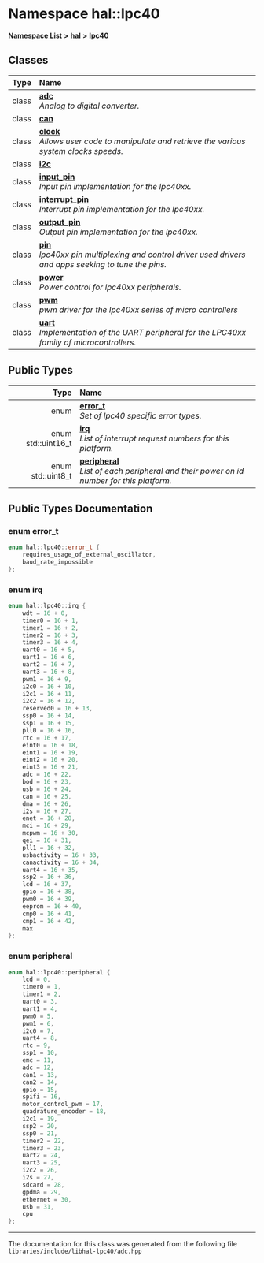 

# Namespace hal::lpc40



[**Namespace List**](namespaces.md) **>** [**hal**](namespacehal.md) **>** [**lpc40**](namespacehal_1_1lpc40.md)




















## Classes

| Type | Name |
| ---: | :--- |
| class | [**adc**](classhal_1_1lpc40_1_1adc.md) <br>_Analog to digital converter._  |
| class | [**can**](classhal_1_1lpc40_1_1can.md) <br> |
| class | [**clock**](classhal_1_1lpc40_1_1clock.md) <br>_Allows user code to manipulate and retrieve the various system clocks speeds._  |
| class | [**i2c**](classhal_1_1lpc40_1_1i2c.md) <br> |
| class | [**input\_pin**](classhal_1_1lpc40_1_1input__pin.md) <br>_Input pin implementation for the lpc40xx._  |
| class | [**interrupt\_pin**](classhal_1_1lpc40_1_1interrupt__pin.md) <br>_Interrupt pin implementation for the lpc40xx._  |
| class | [**output\_pin**](classhal_1_1lpc40_1_1output__pin.md) <br>_Output pin implementation for the lpc40xx._  |
| class | [**pin**](classhal_1_1lpc40_1_1pin.md) <br>_lpc40xx pin multiplexing and control driver used drivers and apps seeking to tune the pins._  |
| class | [**power**](classhal_1_1lpc40_1_1power.md) <br>_Power control for lpc40xx peripherals._  |
| class | [**pwm**](classhal_1_1lpc40_1_1pwm.md) <br>_pwm driver for the lpc40xx series of micro controllers_  |
| class | [**uart**](classhal_1_1lpc40_1_1uart.md) <br>_Implementation of the UART peripheral for the LPC40xx family of microcontrollers._  |


## Public Types

| Type | Name |
| ---: | :--- |
| enum  | [**error\_t**](#enum-error_t)  <br>_Set of lpc40 specific error types._  |
| enum std::uint16\_t | [**irq**](#enum-irq)  <br>_List of interrupt request numbers for this platform._  |
| enum std::uint8\_t | [**peripheral**](#enum-peripheral)  <br>_List of each peripheral and their power on id number for this platform._  |
















































## Public Types Documentation




### enum error\_t 

```C++
enum hal::lpc40::error_t {
    requires_usage_of_external_oscillator,
    baud_rate_impossible
};
```






### enum irq 

```C++
enum hal::lpc40::irq {
    wdt = 16 + 0,
    timer0 = 16 + 1,
    timer1 = 16 + 2,
    timer2 = 16 + 3,
    timer3 = 16 + 4,
    uart0 = 16 + 5,
    uart1 = 16 + 6,
    uart2 = 16 + 7,
    uart3 = 16 + 8,
    pwm1 = 16 + 9,
    i2c0 = 16 + 10,
    i2c1 = 16 + 11,
    i2c2 = 16 + 12,
    reserved0 = 16 + 13,
    ssp0 = 16 + 14,
    ssp1 = 16 + 15,
    pll0 = 16 + 16,
    rtc = 16 + 17,
    eint0 = 16 + 18,
    eint1 = 16 + 19,
    eint2 = 16 + 20,
    eint3 = 16 + 21,
    adc = 16 + 22,
    bod = 16 + 23,
    usb = 16 + 24,
    can = 16 + 25,
    dma = 16 + 26,
    i2s = 16 + 27,
    enet = 16 + 28,
    mci = 16 + 29,
    mcpwm = 16 + 30,
    qei = 16 + 31,
    pll1 = 16 + 32,
    usbactivity = 16 + 33,
    canactivity = 16 + 34,
    uart4 = 16 + 35,
    ssp2 = 16 + 36,
    lcd = 16 + 37,
    gpio = 16 + 38,
    pwm0 = 16 + 39,
    eeprom = 16 + 40,
    cmp0 = 16 + 41,
    cmp1 = 16 + 42,
    max
};
```






### enum peripheral 

```C++
enum hal::lpc40::peripheral {
    lcd = 0,
    timer0 = 1,
    timer1 = 2,
    uart0 = 3,
    uart1 = 4,
    pwm0 = 5,
    pwm1 = 6,
    i2c0 = 7,
    uart4 = 8,
    rtc = 9,
    ssp1 = 10,
    emc = 11,
    adc = 12,
    can1 = 13,
    can2 = 14,
    gpio = 15,
    spifi = 16,
    motor_control_pwm = 17,
    quadrature_encoder = 18,
    i2c1 = 19,
    ssp2 = 20,
    ssp0 = 21,
    timer2 = 22,
    timer3 = 23,
    uart2 = 24,
    uart3 = 25,
    i2c2 = 26,
    i2s = 27,
    sdcard = 28,
    gpdma = 29,
    ethernet = 30,
    usb = 31,
    cpu
};
```




------------------------------
The documentation for this class was generated from the following file `libraries/include/libhal-lpc40/adc.hpp`


